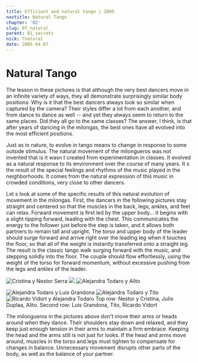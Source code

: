 ```yaml
---
title: Efficient and natural tango | 2005
navtitle: Natural Tango
chapter: '02'
slug: 07_natural
parent: 01_secrets
nick: 7natural
date: 2005-04-07
---
```


# Natural Tango

The lesson in these pictures is that although the very best dancers move in an infinite variety of ways, they all demonstrate surprisingly similar body positions. Why is it that the best dancers always look so similar when captured by the camera? Their styles differ a lot from each another, and from dance to dance as well -- and yet they always seem to return to the same places. Did they all go to the same classes? The answer, I think, is that after years of dancing in the milongas, the best ones have all evolved into the most efficient positions.

Just as in nature, to  evolve  in tango means to change in response to some outside stimulus. The natural movement of the milongueros was not  invented  that is it wasn t created from experimentation in classes. It evolved as a natural response to its environment over the course of many years. It s the result of the special feelings and rhythms of the music played in the neighborhoods. It comes from the natural expression of this music in crowded conditions, very close to other dancers.

Let s look at some of the specific results of this natural evolution of movement in the milongas. First, the dancers in the following pictures stay straight and centered so that the muscles in the back, legs, ankles, and feet can relax. Forward movement is first led by the upper body... it begins with a slight tipping forward, leading with the chest. This communicates the energy to the follower just before the step is taken, and it allows both partners to remain tall and upright. The torso and upper body of the leader should surge forward and arrive right over the leading leg when it touches the floor, so that all of the weight is instantly transferred onto a straight leg. The result is the classic tango walk surging forward with the music, and stepping solidly into the floor. The couple should flow effortlessly, using the weight of the torso for forward momentum, without excessive pushing from the legs and ankles of the leader.


![Cristina y Nestor Serra](/2_pics/7natural/image003.jpg)
![](/2_pics/7natural/image005.jpg)
![Alejandra Todaro y Alito](/2_pics/7natural/image004.jpg)


![Alejandra Todaro y Luis Grandona](/2_pics/7natural/image006.jpg)
![Alejandra Todaro y Tito](/2_pics/7natural/image016.jpg)
![Ricardo Vidort y Alejandra Todaro](/2_pics/7natural/image017.jpg)
Top row: Nestor y Cristina, Julio Duplaa, Alito. Second row: Luis Grandona, Tito, Ricardo Vidort

The milongueros in the pictures above don't move their arms or heads around when they dance. Their shoulders stay down and relaxed, and they keep just enough tension in their arms to maintain a firm embrace. Keeping the head and the arms still is not just for looks. If the head and arms move around, muscles in the torso and legs must tighten to compensate for changes in balance. Unnecessary movement disrupts other parts of the body, as well as the balance of your partner.

